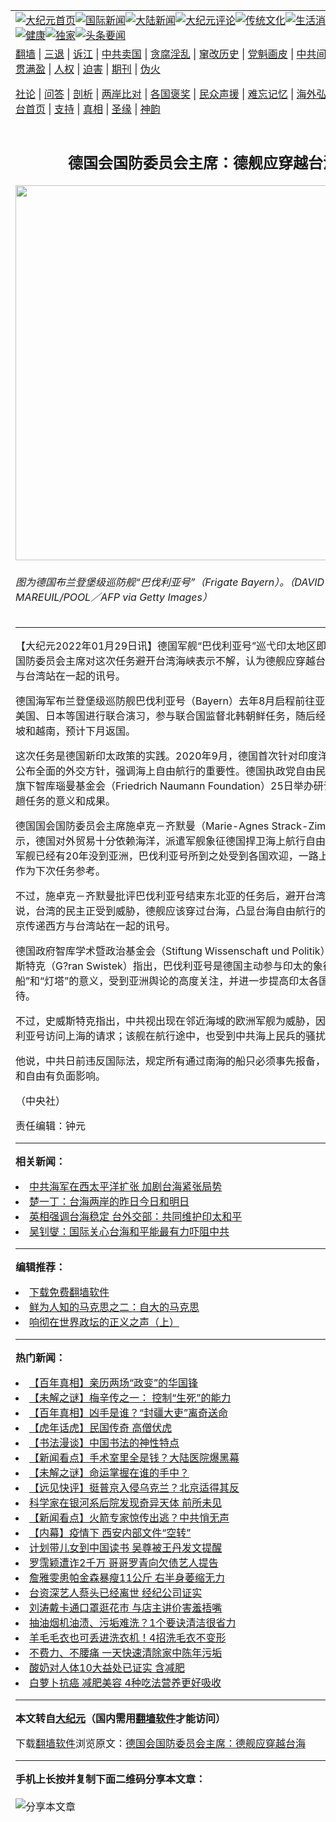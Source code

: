 <a name="1" id="1" target="_blank"></a><span id="1"></span>
<table align=center border="0"><tr><td colspan="2" VALIGN=TOP><a href="https://github.com/pgzdem306/djy/blob/master/gb/nf1351518.md#1"><img src="https://raw.githubusercontent.com/pgzdem306/www/master/t/djy/1.jpg" title="大纪元首页" alt="大纪元首页"></a><a href="https://github.com/pgzdem306/djy/blob/master/gb/n24hr.md#1"><img src="https://raw.githubusercontent.com/pgzdem306/www/master/t/djy/3.jpg" title="国际新闻" alt="国际新闻"></a><a href="https://github.com/pgzdem306/djy/blob/master/gb/nsc413.md#1"><img src="https://raw.githubusercontent.com/pgzdem306/www/master/t/djy/4.jpg" title="大陆新闻" alt="大陆新闻"></a><a href="https://github.com/pgzdem306/djy/blob/master/gb/news392.md#1"><img src="https://raw.githubusercontent.com/pgzdem306/www/master/t/djy/5.jpg" title="大纪元评论" alt="大纪元评论"></a><a href="https://github.com/pgzdem306/djy/blob/master/gb/news2007.md#1"><img src="https://raw.githubusercontent.com/pgzdem306/www/master/t/djy/6.jpg" title="传统文化" alt="传统文化"></a><a href="https://github.com/pgzdem306/djy/blob/master/gb/news2008.md#1"><img src="https://raw.githubusercontent.com/pgzdem306/www/master/t/djy/7.jpg" title="生活消费" alt="生活消费"></a><a href="https://github.com/pgzdem306/djy/blob/master/gb/ncyule.md#1"><img src="https://raw.githubusercontent.com/pgzdem306/www/master/t/djy/8.jpg" title="娱乐休闲" alt="娱乐休闲"></a><a href="https://github.com/pgzdem306/djy/blob/master/gb/nsc1002.md#1"><img src="https://raw.githubusercontent.com/pgzdem306/www/master/t/djy/9.jpg" title="健康" alt="健康"></a><a href="https://github.com/pgzdem306/djy/blob/master/gb/nf6092.md#1"><img src="https://raw.githubusercontent.com/pgzdem306/www/master/t/djy/10a.jpg" title="独家" alt="独家"></a><a href="https://github.com/pgzdem306/djy/blob/master/gb/nf4514.md#1"><img src="https://raw.githubusercontent.com/pgzdem306/www/master/t/djy/12a.jpg" title="头条要闻" alt="头条要闻"></a></td></tr>
<tr><td colspan="2" VALIGN=TOP><a target="_blank" href="https://github.com/pgzdem306/www/blob/master/README.md?zsrh#1">翻墙</a> | <a target="_blank" href="https://github.com/pgzdem306/djy/blob/master/gb/nf5657.md#1">三退</a> | <a target="_blank" href="https://github.com/pgzdem306/djy/blob/master/gb/nf6124.md#1">诉江</a> | <a target="_blank" href="https://github.com/pgzdem306/djy/blob/master/gb/nf1176117.md#1">中共卖国</a> | <a target="_blank" href="https://github.com/pgzdem306/djy/blob/master/gb/nf5773.md#1">贪腐淫乱</a> | <a target="_blank" href="https://github.com/pgzdem306/djy/blob/master/gb/nf1176115.md#1">窜改历史</a> | <a target="_blank" href="https://github.com/pgzdem306/djy/blob/master/gb/nf1176107.md#1">党魁画皮</a> | <a target="_blank" href="https://github.com/pgzdem306/djy/blob/master/gb/nf1320400.md#1">中共间谍</a> | <a target="_blank" href="https://github.com/pgzdem306/djy/blob/master/gb/nf1176114.md#1">破坏传统</a> | <a target="_blank" href="https://github.com/pgzdem306/ntdtv/blob/master/gb/prog447_1.md#1">恶贯满盈</a> | <a target="_blank" href="https://github.com/pgzdem306/djy/blob/master/gb/ncid278.md#1">人权</a> | <a target="_blank" href="https://github.com/pgzdem306/djy/blob/master/gb/nf1176111.md#1">迫害</a> | <a target="_blank" href="https://gitlab.com/szzdlab/mh-qikan/blob/master/README.md#1">期刊</a> | <a target="_blank" href="https://github.com/pgzdem306/djy/blob/master/gb/nf5562.md#1">伪火</a></p><p><a target="_blank" href="https://github.com/pgzdem306/djy/blob/master/gb/9p.md#1">社论</a> | <a target="_blank" href="https://github.com/pgzdem306/djy/blob/master/gb/nf4378.md#1">问答</a> | <a target="_blank" href="https://github.com/pgzdem306/djy/blob/master/gb/nf5792.md#1">剖析</a> | <a target="_blank" href="https://github.com/pgzdem306/djy/blob/master/gb/nf5735.md#1">两岸比对</a> | <a target="_blank" href="https://github.com/pgzdem306/djy/blob/master/gb/nf6119.md#1">各国褒奖</a> | <a target="_blank" href="https://github.com/pgzdem306/djy/blob/master/gb/nf6120.md#1">民众声援</a> | <a target="_blank" href="https://github.com/pgzdem306/djy/blob/master/gb/nf1188594.md#1">难忘记忆</a> | <a target="_blank" href="https://github.com/pgzdem306/djy/blob/master/gb/nf3180.md#1">海外弘传</a> | <a target="_blank" href="https://github.com/pgzdem306/djy/blob/master/gb/nf5410.md#1">万人上访</a> | <a target="_blank" href="https://github.com/pgzdem306/www/blob/master/README.md?zsrh#1">平台首页</a> | <a target="_blank" href="https://github.com/pgzdem306/djy/blob/master/gb/nf4386.md#1">支持</a> | <a target="_blank" href="https://github.com/pgzdem306/djy/blob/master/gb/nf4389.md#1">真相</a> | <a target="_blank" href="https://github.com/pgzdem306/djy/blob/master/gb/nf5790.md#1">圣缘</a> | <a target="_blank" href="https://github.com/pgzdem306/djy/blob/master/gb/nf4786.md#1">神韵</a></td></tr>
<tr><td VALIGN=TOP width="626"><h2 align=center>德国会国防委员会主席：德舰应穿越台海</h2>
<img width="600" src="https://i.epochtimes.com/assets/uploads/2021/12/id13458287-GettyImages-1236360230@1200x1200-2-600x400.jpg" />
<h6>图为德国布兰登堡级巡防舰“巴伐利亚号”（Frigate Bayern）。（DAVID MAREUIL/POOL／AFP via Getty Images）
</h6>
<hr>
	<p>【大纪元2022年01月29日讯】<ahref="https://github.com/pgzdem306/djy/blob/master/gb/tag/%E5%BE%B7%E5%9B%BD.md#1">德国</a>军舰“巴伐利亚号”巡弋印太地区即将返航，国会国防委员会主席对这次任务避开台湾海峡表示不解，认为<ahref="https://github.com/pgzdem306/djy/blob/master/gb/tag/%E5%BE%B7%E8%88%B0.md#1">德舰</a>应穿越<ahref="https://github.com/pgzdem306/djy/blob/master/gb/tag/%E5%8F%B0%E6%B5%B7.md#1">台海</a>，传递西方与台湾站在一起的讯号。</p>
<p><ahref="https://github.com/pgzdem306/djy/blob/master/gb/tag/%E5%BE%B7%E5%9B%BD.md#1">德国</a>海军布兰登堡级巡防舰巴伐利亚号（Bayern）去年8月启程前往亚洲，与澳洲、美国、日本等国进行联合演习，参与联合国监督北韩朝鲜任务，随后经南海访问新加坡和越南，预计下月返国。</p>
<p>这次任务是德国新印太政策的实践。2020年9月，德国首次针对印度洋和太平洋区域公布全面的外交方针，强调海上自由航行的重要性。德国执政党自由民主党（FDP）旗下智库瑙曼基金会（Friedrich Naumann Foundation）25日举办研讨会，讨论这趟任务的意义和成果。</p>
<p>德国国会国防委员会主席施卓克－齐默曼（Marie-Agnes Strack-Zimmermann）表示，德国对外贸易十分依赖海洋，派遣军舰象征德国捍卫海上航行自由的决心。德国军舰已经有20年没到亚洲，巴伐利亚号所到之处受到各国欢迎，一路上累积的经验可作为下次任务参考。</p>
<p>不过，施卓克－齐默曼批评巴伐利亚号结束东北亚的任务后，避开台湾海峡南行。她说，台湾的民主正受到威胁，<ahref="https://github.com/pgzdem306/djy/blob/master/gb/tag/%E5%BE%B7%E8%88%B0.md#1">德舰</a>应该穿过<ahref="https://github.com/pgzdem306/djy/blob/master/gb/tag/%E5%8F%B0%E6%B5%B7.md#1">台海</a>，凸显台海自由航行的意义，并向北京传递西方与台湾站在一起的讯号。</p>
<p>德国政府智库学术暨政治基金会（Stiftung Wissenschaft und Politik）国防专家史威斯特克（G?ran Swistek）指出，巴伐利亚号是德国主动参与印太的象征，具有“破冰船”和“灯塔”的意义，受到亚洲舆论的高度关注，并进一步提高印太各国对德国的期待。</p>
<p>不过，史威斯特克指出，中共视出现在邻近海域的欧洲军舰为威胁，因此拒绝了巴伐利亚号访问上海的请求；该舰在航行途中，也受到中共海上民兵的骚扰。</p>
<p>他说，中共日前违反国际法，规定所有通过南海的船只必须事先报备，对德国的财富和自由有负面影响。</p>
<p>（中央社）</p>
<p>责任编辑：钟元</p>
	
<hr>


<strong>相关新闻：</strong>
<li><a href="https://github.com/pgzdem306/djy/blob/master/gb/22/1/24/n13525304.md#1">中共海军在西太平洋扩张 加剧台海紧张局势</a></li>
<li><a href="https://github.com/pgzdem306/djy/blob/master/gb/22/1/26/n13531468.md#1">楚一丁：台海两岸的昨日今日和明日</a></li>
<li><a href="https://github.com/pgzdem306/djy/blob/master/gb/22/1/27/n13532787.md#1">英相强调台海稳定 台外交部：共同维护印太和平</a></li>
<li><a href="https://github.com/pgzdem306/djy/blob/master/gb/22/1/27/n13533312.md#1">吴钊燮：国际关心台海和平能最有力吓阻中共</a></li>
<hr>


<strong>编辑推荐：</strong>
<li><a href="https://github.com/upjkzu3674/www/blob/master/README.md?dfh#1" target="_blank">下载免费翻墙软件</a></li><li><a href="https://github.com/tsiac2612/djy/blob/master/gb/10/7/10/n2962557.md#1" target="_blank">鲜为人知的马克思之二：自大的马克思</a></li><li><a href="https://github.com/tsiac2612/djy/blob/master/gb/19/7/4/n11363603.md#1" target="_blank">响彻在世界政坛的正义之声（上）</a></li>
<hr>

<strong>热门新闻：</strong>
<li><a href="https://github.com/vkkpsn345/djy/blob/master/gb/22/1/21/n13521022.md#1">【百年真相】亲历两场“政变”的华国锋</a></li>
<li><a href="https://github.com/vkkpsn345/djy/blob/master/gb/22/1/21/n13521460.md#1">【未解之谜】梅辛传之一： 控制“生死”的能力</a></li>
<li><a href="https://github.com/vkkpsn345/djy/blob/master/gb/22/1/18/n13513761.md#1">【百年真相】凶手是谁？“封疆大吏”离奇送命</a></li>
<li><a href="https://github.com/vkkpsn345/djy/blob/master/gb/22/1/18/n13513970.md#1">【虎年话虎】民国传奇 高僧伏虎</a></li>
<li><a href="https://github.com/vkkpsn345/djy/blob/master/gb/22/1/16/n13507994.md#1">【书法漫谈】中国书法的神性特点</a></li>
<li><a href="https://github.com/vkkpsn345/djy/blob/master/gb/22/1/27/n13534316.md#1">【新闻看点】手术室里全是钱？大陆医院爆黑幕</a></li>
<li><a href="https://github.com/vkkpsn345/djy/blob/master/gb/22/1/20/n13518809.md#1">【未解之谜】命运掌握在谁的手中？</a></li>
<li><a href="https://github.com/vkkpsn345/djy/blob/master/gb/22/1/28/n13537475.md#1">【远见快评】挺普京入侵乌克兰？北京适得其反</a></li>
<li><a href="https://github.com/vkkpsn345/djy/blob/master/gb/22/1/27/n13532010.md#1">科学家在银河系后院发现奇异天体 前所未见</a></li>
<li><a href="https://github.com/vkkpsn345/djy/blob/master/gb/22/1/26/n13531755.md#1">【新闻看点】火箭专家惊传出逃？中共悄无声</a></li>
<li><a href="https://github.com/vkkpsn345/djy/blob/master/gb/22/1/26/n13531553.md#1">【内幕】疫情下 西安内部文件“空转”</a></li>
<li><a href="https://github.com/vkkpsn345/djy/blob/master/gb/22/1/26/n13531463.md#1">计划带儿女到中国读书 吴尊被王丹发文提醒</a></li>
<li><a href="https://github.com/vkkpsn345/djy/blob/master/gb/22/1/26/n13530570.md#1">罗霈颖遭诈2千万 哥哥罗青向欠债艺人提告</a></li>
<li><a href="https://github.com/vkkpsn345/djy/blob/master/gb/22/1/27/n13533327.md#1">詹雅雯患帕金森暴瘦11公斤 右半身萎缩无力</a></li>
<li><a href="https://github.com/vkkpsn345/djy/blob/master/gb/22/1/27/n13532761.md#1">台资深艺人蔡头已经离世  经纪公司证实</a></li>
<li><a href="https://github.com/vkkpsn345/djy/blob/master/gb/22/1/25/n13529046.md#1">刘涛戴卡通口罩逛花市 与店主讲价害羞捂嘴</a></li>
<li><a href="https://github.com/vkkpsn345/djy/blob/master/gb/22/1/25/n13527183.md#1">抽油烟机油渍、污垢难洗？1个要诀清洁很省力</a></li>
<li><a href="https://github.com/vkkpsn345/djy/blob/master/gb/22/1/24/n13526447.md#1">羊毛毛衣也可丢进洗衣机！4招洗毛衣不变形</a></li>
<li><a href="https://github.com/vkkpsn345/djy/blob/master/gb/22/1/26/n13529618.md#1">不费力、不腰痛 一天快速清除家中陈年污垢</a></li>
<li><a href="https://github.com/vkkpsn345/djy/blob/master/gb/22/1/26/n13530895.md#1">酸奶对人体10大益处已证实 含减肥</a></li>
<li><a href="https://github.com/vkkpsn345/djy/blob/master/gb/22/1/27/n13534363.md#1">白萝卜抗癌 减肥美容 4种吃法营养更好吸收</a></li>
<hr>

<strong>本文转自<a href="https://www.epochtimes.com">大纪元</a>（国内需用<a href="https://github.com/pgzdem306/www/blob/master/README.md#8">翻墙软件</a>才能访问）</strong><p>下载<a href="https://github.com/pgzdem306/www/blob/master/README.md#8">翻墙软件</a>浏览原文：<a href="https://www.epochtimes.com/gb/22/1/29/n13538773.htm">德国会国防委员会主席：德舰应穿越台海</a></p><hr>

<strong>手机上长按并复制下面二维码分享本文章：</strong><br><br><img src="https://chart.apis.google.com/chart?cht=qr&chs=240x240&choe=UTF-8&chld=M|2&chl=https://github.com/pgzdem306/djy/blob/master/gb/22/1/29/n13538773.md%231" title="分享本文章"></td><td VALIGN=TOP><a href="https://github.com/pgzdem306/djy/blob/master/gb/16/1/21/n4622075.md?dfh#1" target="_blank"><img src="https://raw.githubusercontent.com/pgzdem306/djy/master/gb/300/wei-f1.jpg" title="中共的伪火骗局"  alt="中共的伪火骗局"></a><br><a href="https://github.com/pgzdem306/www/blob/master/README.md?dfh#9" target="_blank"><img src="https://raw.githubusercontent.com/pgzdem306/djy/master/gb/300/yong-h.jpg" title="永恒的见证"  alt="永恒的见证"></a><br><a href="https://github.com/pgzdem306/djy/blob/master/gb/13/9/29/n3974789.md?dfh#1" target="_blank"><img src="https://raw.githubusercontent.com/pgzdem306/djy/master/gb/300/shang-lnz.jpg" title="善良女子被中共投男牢"  alt="善良女子被中共投男牢"></a><br><a href="https://github.com/pgzdem306/djy/blob/master/gb/16/3/16/n4663449.md?dfh#1" target="_blank"><img src="https://raw.githubusercontent.com/pgzdem306/djy/master/gb/300/huo-z3.jpg" title="警卫目击活摘器官"  alt="警卫目击活摘器官"></a><br><a href="https://github.com/pgzdem306/djy/blob/master/gb/16/8/7/n8177641.md?dfh#1" target="_blank"><img src="https://raw.githubusercontent.com/pgzdem306/djy/master/gb/300/huo-z4.jpg" title="证人描述活摘恐怖"  alt="证人描述活摘恐怖"></a><br><a href="https://github.com/pgzdem306/djy/blob/master/gb/10/4/19/n2881569.md?dfh#1" target="_blank"><img src="https://raw.githubusercontent.com/pgzdem306/djy/master/gb/300/huo-z1.jpg" title="揭开活摘器官黑幕"  alt="揭开活摘器官黑幕"></a><br><a href="https://github.com/pgzdem306/djy/blob/master/gb/10/11/7/n3077476.md?dfh#1" target="_blank"><img src="https://raw.githubusercontent.com/pgzdem306/djy/master/gb/300/ma-ks.jpg" title="马克思的成魔之路"  alt="马克思的成魔之路"></a><br><a href="https://github.com/pgzdem306/djy/blob/master/gb/14/6/9/n4173977.md?dfh#1" target="_blank"><img src="https://raw.githubusercontent.com/pgzdem306/djy/master/gb/300/chang-zs.jpg" title="藏字石 蕴天机"  alt="藏字石 蕴天机"></a><br><a href="https://github.com/pgzdem306/djy/blob/master/gb/18/5/10/n10381511.md?dfh#1" target="_blank"><img src="https://raw.githubusercontent.com/pgzdem306/djy/master/gb/300/st1.jpg" title="关注三亿人三退"  alt="关注三亿人三退"></a><br><a href="https://github.com/pgzdem306/djy/blob/master/gb/18/3/21/n10237682.md?dfh#1" target="_blank"><img src="https://raw.githubusercontent.com/pgzdem306/djy/master/gb/300/jie-t.jpg" title="解体中共复兴中华"  alt="解体中共复兴中华"></a><br><a href="https://github.com/pgzdem306/djy/blob/master/gb/9/2/9/n2422991.md?dfh#1" target="_blank"><img src="https://raw.githubusercontent.com/pgzdem306/djy/master/gb/300/gao-zs.jpg" title="中共迫害良心律师"  alt="中共迫害良心律师"></a><br><a href="https://github.com/pgzdem306/djy/blob/master/gb/18/12/9/n10900044.md?dfh#1" target="_blank"><img src="https://raw.githubusercontent.com/pgzdem306/djy/master/gb/300/sj1.jpg" title="三百多万人举报江泽民"  alt="三百多万人举报江泽民"></a><br><a href="https://github.com/pgzdem306/djy/blob/master/gb/18/8/28/n10672014.md?dfh#1" target="_blank"><img src="https://raw.githubusercontent.com/pgzdem306/djy/master/gb/300/sj2.jpg" title="这些官员为何起诉江泽民"  alt="这些官员为何起诉江泽民"></a><br><a href="https://github.com/pgzdem306/djy/blob/master/gb/8/12/18/n2367165.md?dfh#1" target="_blank"><img src="https://raw.githubusercontent.com/pgzdem306/djy/master/gb/300/liangan.jpg" title="海峡两岸的强烈对比"  alt="海峡两岸的强烈对比"></a><br><a href="https://github.com/pgzdem306/djy/blob/master/gb/15/12/10/n4593139.md?dfh#1" target="_blank"><img src="https://raw.githubusercontent.com/pgzdem306/djy/master/gb/300/jia-ndzl.jpg" title="加拿大总理的贺信"  alt="加拿大总理的贺信"></a><br><a href="https://github.com/pgzdem306/djy/blob/master/gb/11/6/17/n3289382.md?dfh#1" target="_blank"><img src="https://raw.githubusercontent.com/pgzdem306/djy/master/gb/300/xiao-wd.jpg" title="探寻真相兼听则明"  alt="探寻真相兼听则明"></a><br><a href="https://github.com/pgzdem306/djy/blob/master/gb/18/10/27/n10812623.md?dfh#1" target="_blank"><img src="https://raw.githubusercontent.com/pgzdem306/djy/master/gb/300/yindu.jpg" title="印度媒体报道东方"  alt="印度媒体报道东方"></a><br><a href="https://github.com/pgzdem306/djy/blob/master/gb/18/6/9/n10469652.md?dfh#1" target="_blank"><img src="https://raw.githubusercontent.com/pgzdem306/djy/master/gb/300/xie-j.jpg" title="不一样的海外校园"  alt="不一样的海外校园"></a><br><a href="https://github.com/pgzdem306/djy/blob/master/gb/7/4/5/n1669415.md?dfh#1" target="_blank"><img src="https://raw.githubusercontent.com/pgzdem306/djy/master/gb/300/li-up.jpg" title="从大师到徒弟的传奇"  alt="从大师到徒弟的传奇"></a><br><a href="https://github.com/pgzdem306/djy/blob/master/gb/17/5/26/n9191512.md?dfh#1" target="_blank"><img src="https://raw.githubusercontent.com/pgzdem306/djy/master/gb/300/zfl2.jpg" title="亿万人与东方一本奇书"  alt="亿万人与东方一本奇书"></a><br><a href="https://github.com/pgzdem306/djy/blob/master/gb/13/11/27/n4020290.md?dfh#1" target="_blank"><img src="https://raw.githubusercontent.com/pgzdem306/djy/master/gb/300/zhen-h.jpg" title="大陆见不到的震撼场面"  alt="大陆见不到的震撼场面"></a><br><a href="https://github.com/pgzdem306/djy/blob/master/gb/15/7/17/n4482910.md?dfh#1" target="_blank"><img src="https://raw.githubusercontent.com/pgzdem306/djy/master/gb/300/dalu-sk.jpg" title="人心向善 大陆当初盛况"  alt="人心向善 大陆当初盛况"></a><br><a href="https://github.com/pgzdem306/djy/blob/master/gb/19/1/5/n10955468.md?dfh#1" target="_blank"><img src="https://raw.githubusercontent.com/pgzdem306/djy/master/gb/300/zfl1.jpg" title="追寻真理 这书讲什么"  alt="追寻真理 这书讲什么"></a><br><a href="https://github.com/pgzdem306/www/blob/master/README.md?dfh#1" target="_blank"><img src="https://raw.githubusercontent.com/pgzdem306/djy/master/gb/300/fq1.jpg" title="下载免费翻墙软件"  alt="下载免费翻墙软件"></a><br></td></tr></table>

